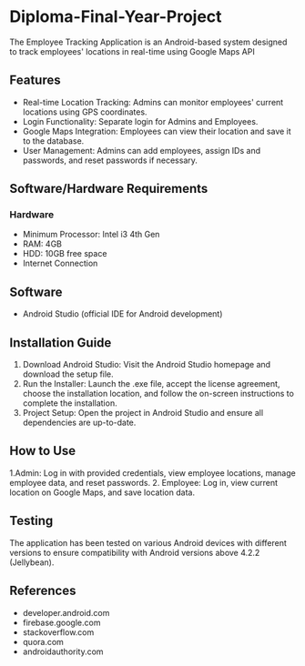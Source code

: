 # Diploma-Final-Year-Project
The Employee Tracking Application is an Android-based system designed to track employees' locations in real-time using Google Maps API
## Features
- Real-time Location Tracking: Admins can monitor employees' current locations using GPS coordinates.
- Login Functionality: Separate login for Admins and Employees.
- Google Maps Integration: Employees can view their location and save it to the database.
- User Management: Admins can add employees, assign IDs and passwords, and reset passwords if necessary.

## Software/Hardware Requirements
### Hardware
- Minimum Processor: Intel i3 4th Gen
- RAM: 4GB
- HDD: 10GB free space
- Internet Connection

## Software
- Android Studio (official IDE for Android development)

## Installation Guide
1. Download Android Studio: Visit the Android Studio homepage and download the setup file.
2. Run the Installer: Launch the .exe file, accept the license agreement, choose the installation location, and follow the on-screen instructions to complete the installation.
3. Project Setup: Open the project in Android Studio and ensure all dependencies are up-to-date.

## How to Use
1.Admin: Log in with provided credentials, view employee locations, manage employee data, and reset passwords.
2. Employee: Log in, view current location on Google Maps, and save location data.

## Testing
The application has been tested on various Android devices with different versions to ensure compatibility with Android versions above 4.2.2 (Jellybean).

## References
- developer.android.com
- firebase.google.com
- stackoverflow.com
- quora.com
- androidauthority.com
